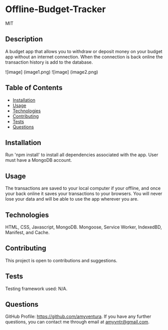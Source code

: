# Offline-Budget-Tracker
MIT

## Description
A budget app that allows you to withdraw or deposit money on your budget app without 
an internet connection. When the connection is back online the transaction history is add to the database.

![image] (image1.png)
![image] (image2.png)

## Table of Contents

* [Installation](#installation)
* [Usage](#usage)
* [Technologies](#Technologies)
* [Contributing](#contributing)
* [Tests](#tests)
* [Questions](#questions)

## Installation
Run 'npm install' to install all dependencies associated with the app. User must have a MongoDB account.

## Usage
The transactions are saved to your local computer if your offline, and once your back online it saves your transactions to your browsers. You will never lose your data and will be able to use the app wherever you are.

## Technologies
HTML, CSS, Javascript, MongoDB. Mongoose, Service Worker, IndexedBD, Manifest, and Cache.

## Contributing
This project is open to contributions and suggestions.

## Tests
Testing framework used: N/A.

## Questions
GitHub Profile: https://github.com/amyventura. 
If you have any further questions, you can contact me through email at amyvntr@gmail.com.

